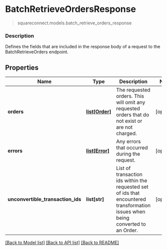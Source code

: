 # BatchRetrieveOrdersResponse
> squareconnect.models.batch_retrieve_orders_response

### Description

Defines the fields that are included in the response body of a request to the BatchRetrieveOrders endpoint.

## Properties
Name | Type | Description | Notes
------------ | ------------- | ------------- | -------------
**orders** | [**list[Order]**](Order.md) | The requested orders. This will omit any requested orders that do not exist or are not charged. | [optional] 
**errors** | [**list[Error]**](Error.md) | Any errors that occurred during the request. | [optional] 
**unconvertible_transaction_ids** | **list[str]** | List of transaction ids within the requested set of ids that encountered transformation issues when being converted to an Order. | [optional] 

[[Back to Model list]](../README.md#documentation-for-models) [[Back to API list]](../README.md#documentation-for-api-endpoints) [[Back to README]](../README.md)


